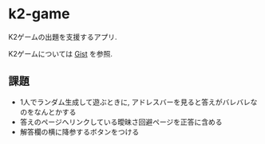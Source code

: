 # k2-game

K2ゲームの出題を支援するアプリ.

K2ゲームについては [Gist](https://gist.github.com/yustier/0fc1407a02c622d5afbbf579c311ee7f) を参照.

## 課題

- 1人でランダム生成して遊ぶときに, アドレスバーを見ると答えがバレバレなのをなんとかする
- 答えのページへリンクしている曖昧さ回避ページを正答に含める
- 解答欄の横に降参するボタンをつける
